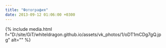 ```yaml
---
title: "Фотография"
date: 2013-09-12 01:06:00 +0300
---
```



{% include media.html f="D:/site/GiT/whiteldragon.github.io/assets/vk_photos/1/oDT1mCDg7gQ.jpg" alt="" %}
